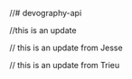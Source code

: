 //# devography-api

//this is an update

// this is an update from Jesse

// this is an update from Trieu